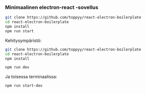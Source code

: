 ### Minimaalinen electron-react -sovellus

```bash
git clone https://github.com/toppyy/react-electron-boilerplate
cd react-electron-boilerplate
npm install
npm run start
```

Kehitysympäristö:
```bash
git clone https://github.com/toppyy/react-electron-boilerplate
cd react-electron-boilerplate
npm install

npm run dev
```
Ja toisessa terminaalissa: 
```bash
npm run start-dev
```
